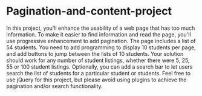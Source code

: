 # Pagination-and-content-project

In this project, you'll enhance the usability of a web page that has too much information. To make it easier to find information and read the page, you'll use progressive enhancement to add pagination.
The page includes a list of 54 students. You need to add programming to display 10 students per page, and add buttons to jump between the lists of 10 students.
Your solution should work for any number of student listings, whether there were 5, 25, 55 or 100 student listings.
Optionally, you can add a search bar to let users search the list of students for a particular student or students.
Feel free to use jQuery for this project, but please avoid using plugins to achieve the pagination and/or search functionality.
